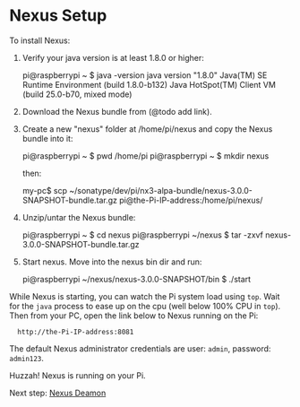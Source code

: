 Nexus Setup
===========
 
 To install Nexus:
  
  1. Verify your java version is at least 1.8.0 or higher:
    
        pi@raspberrypi ~ $ java -version
        java version "1.8.0"
        Java(TM) SE Runtime Environment (build 1.8.0-b132)
        Java HotSpot(TM) Client VM (build 25.0-b70, mixed mode)

  2. Download the Nexus bundle from (@todo add link).

  3. Create a new "nexus" folder at /home/pi/nexus and copy the Nexus bundle into it: 

        pi@raspberrypi ~ $ pwd
        /home/pi
        pi@raspberrypi ~ $ mkdir nexus
      
     then: 
  
        my-pc$ scp ~/sonatype/dev/pi/nx3-alpa-bundle/nexus-3.0.0-SNAPSHOT-bundle.tar.gz pi@the-Pi-IP-address:/home/pi/nexus/
      
  4. Unzip/untar the Nexus bundle:
  
        pi@raspberrypi ~ $ cd nexus
        pi@raspberrypi ~/nexus $ tar -zxvf nexus-3.0.0-SNAPSHOT-bundle.tar.gz

  5. Start nexus. Move into the nexus bin dir and run:
    
        pi@raspberrypi ~/nexus/nexus-3.0.0-SNAPSHOT/bin $ ./start
  
  While Nexus is starting, you can watch the Pi system load using `top`. Wait for the `java` process to ease up on 
  the cpu (well below 100% CPU in `top`).  Then from your PC, open the link below to Nexus running on the Pi:
  
      http://the-Pi-IP-address:8081

   The default Nexus administrator credentials are user: `admin`, password: `admin123`. 
   
   Huzzah! Nexus is running on your Pi.  
   
Next step: [Nexus Deamon](nexusdaemonsetup.html)
   
